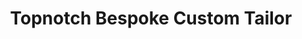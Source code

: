 ---
title: "Topnotch Bespoke Custom Tailor"
url: /spencerport/topnotch-bespoke-custom-tailor/
shop: Schneiderei
---